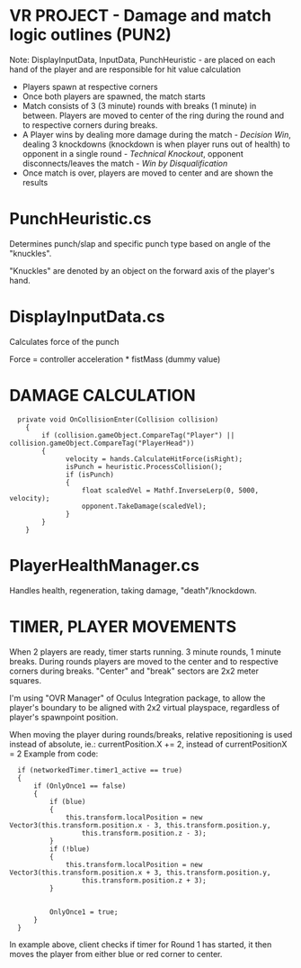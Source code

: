 # VR PROJECT - Damage and match logic outlines (PUN2)
Note: DisplayInputData, InputData, PunchHeuristic - are placed on each hand of the player and are responsible for hit value calculation

* Players spawn at respective corners
* Once both players are spawned, the match starts 
* Match consists of 3 (3 minute) rounds with breaks (1 minute) in between. Players are moved to center of the ring during the round and to respective corners during breaks.
* A Player wins by dealing more damage during the match - *Decision Win*, dealing 3 knockdowns (knockdown is when player runs out of health) to opponent in a single round - *Technical Knockout*, opponent disconnects/leaves the match - *Win by Disqualification*
* Once match is over, players are moved to center and are shown the results

# PunchHeuristic.cs
Determines punch/slap and specific punch type based on angle of the "knuckles".

"Knuckles" are denoted by an object on the forward axis of the player's hand.

# DisplayInputData.cs
Calculates force of the punch

Force = controller acceleration * fistMass (dummy value)

# DAMAGE CALCULATION
```
  private void OnCollisionEnter(Collision collision)
    {
        if (collision.gameObject.CompareTag("Player") || collision.gameObject.CompareTag("PlayerHead"))
        {
              velocity = hands.CalculateHitForce(isRight);
              isPunch = heuristic.ProcessCollision();
              if (isPunch)
              {
                  float scaledVel = Mathf.InverseLerp(0, 5000, velocity); 
                  opponent.TakeDamage(scaledVel);
              }
        }
    }
```

# PlayerHealthManager.cs
Handles health, regeneration, taking damage, "death"/knockdown.

# TIMER, PLAYER MOVEMENTS
When 2 players are ready, timer starts running. 3 minute rounds, 1 minute breaks. During rounds players are moved to the center and to respective corners during breaks. "Center" and "break" sectors are 2x2 meter squares.


I'm using "OVR Manager" of Oculus Integration package, to allow the player's boundary to be aligned with 2x2 virtual playspace, regardless of player's spawnpoint position.

When moving the player during rounds/breaks, relative repositioning is used instead of absolute, ie.: currentPosition.X += 2, instead of currentPositionX = 2
Example from code:
```
  if (networkedTimer.timer1_active == true)
  {
      if (OnlyOnce1 == false)
      {
          if (blue)
          {
              this.transform.localPosition = new Vector3(this.transform.position.x - 3, this.transform.position.y,
                  this.transform.position.z - 3);
          }
          if (!blue)
          {
              this.transform.localPosition = new Vector3(this.transform.position.x + 3, this.transform.position.y,
                  this.transform.position.z + 3);
          }


          OnlyOnce1 = true;
      }
  }
```
In example above, client checks if timer for Round 1 has started, it then moves the player from either blue or red corner to center.



